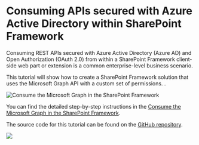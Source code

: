 # Consuming APIs secured with Azure Active Directory within SharePoint Framework

Consuming REST APIs secured with Azure Active Directory (Azure AD) and Open Authorization (OAuth 2.0) from within a SharePoint Framework client-side web part or extension is a common enterprise-level business scenario.

This tutorial will show how to create a SharePoint Framework solution that uses the Microsoft Graph API with a custom set of permissions. .

![Consume the Microsoft Graph in the SharePoint Framework](https://docs.microsoft.com/en-us/sharepoint/dev/images/use-aad-tutorial-video.gif)

You can find the detailed step-by-step instructions in the [Consume the Microsoft Graph in the SharePoint Framework](https://docs.microsoft.com/en-us/sharepoint/dev/spfx/use-aad-tutorial).

The source code for this tutorial can be found on the [GitHub repository](https://github.com/SharePoint/sp-dev-fx-webparts/tree/master/tutorials/api-scopes).

<img src="https://telemetry.sharepointpnp.com/sp-dev-fx-webparts/docs/tutorials/api-scope" />
